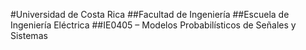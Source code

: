 #Universidad de Costa Rica
##Facultad de Ingeniería
##Escuela de Ingeniería Eléctrica
##IE0405 – Modelos Probabilísticos de Señales y Sistemas 
